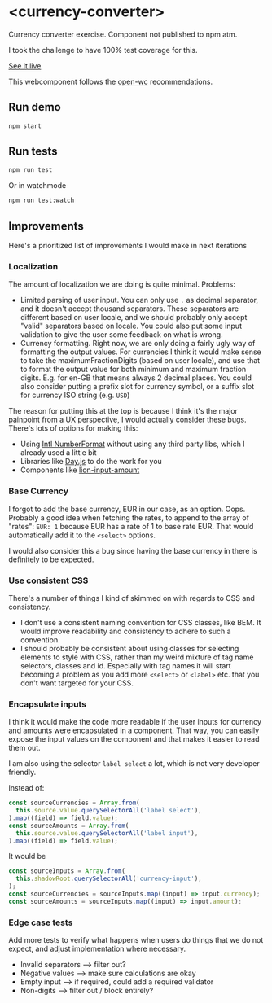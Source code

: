 # \<currency-converter>

Currency converter exercise. Component not published to npm atm.

I took the challenge to have 100% test coverage for this.

[See it live](https://currency-convertor-joren.netlify.app/)

This webcomponent follows the [open-wc](https://github.com/open-wc/open-wc) recommendations.

## Run demo

```sh
npm start
```

## Run tests

```sh
npm run test
```

Or in watchmode

```sh
npm run test:watch
```

## Improvements

Here's a prioritized list of improvements I would make in next iterations

### Localization

The amount of localization we are doing is quite minimal. Problems:

- Limited parsing of user input. You can only use `.` as decimal separator, and it doesn't accept thousand separators.
  These separators are different based on user locale, and we should probably only accept "valid" separators based on locale.
  You could also put some input validation to give the user some feedback on what is wrong.
- Currency formatting. Right now, we are only doing a fairly ugly way of formatting the output values.
  For currencies I think it would make sense to take the maximumFractionDigits (based on user locale), and use that to format
  the output value for both minimum and maximum fraction digits. E.g. for en-GB that means always 2 decimal places.
  You could also consider putting a prefix slot for currency symbol, or a suffix slot for currency ISO string (e.g. `USD`)

The reason for putting this at the top is because I think it's the major painpoint from a UX perspective, I would actually consider these bugs.
There's lots of options for making this:

- Using [Intl NumberFormat](https://developer.mozilla.org/en-US/docs/Web/JavaScript/Reference/Global_Objects/Intl/NumberFormat)
  without using any third party libs, which I already used a little bit
- Libraries like [Day.js](https://day.js.org/) to do the work for you
- Components like [lion-input-amount](https://lion-web.netlify.app/components/inputs/input-amount/overview/)

### Base Currency

I forgot to add the base currency, EUR in our case, as an option. Oops.
Probably a good idea when fetching the rates, to append to the array of "rates": `EUR: 1` because EUR has a rate of 1 to base rate EUR.
That would automatically add it to the `<select>` options.

I would also consider this a bug since having the base currency in there is definitely to be expected.

### Use consistent CSS

There's a number of things I kind of skimmed on with regards to CSS and consistency.

- I don't use a consistent naming convention for CSS classes, like BEM. It would improve readability and consistency to adhere to such a convention.
- I should probably be consistent about using classes for selecting elements to style with CSS, rather than my weird mixture of tag name selectors, classes and id.
  Especially with tag names it will start becoming a problem as you add more `<select>` or `<label>` etc. that you don't want targeted for your CSS.

### Encapsulate inputs

I think it would make the code more readable if the user inputs for currency and amounts were encapsulated in a component.
That way, you can easily expose the input values on the component and that makes it easier to read them out.

I am also using the selector `label select` a lot, which is not very developer friendly.

Instead of:

```js
const sourceCurrencies = Array.from(
  this.source.value.querySelectorAll('label select'),
).map((field) => field.value);
const sourceAmounts = Array.from(
  this.source.value.querySelectorAll('label input'),
).map((field) => field.value);
```

It would be

```js
const sourceInputs = Array.from(
  this.shadowRoot.querySelectorAll('currency-input'),
);
const sourceCurrencies = sourceInputs.map((input) => input.currency);
const sourceAmounts = sourceInputs.map((input) => input.amount);
```

### Edge case tests

Add more tests to verify what happens when users do things that we do not expect, and adjust implementation where necessary.

- Invalid separators --> filter out?
- Negative values --> make sure calculations are okay
- Empty input --> if required, could add a required validator
- Non-digits --> filter out / block entirely?
